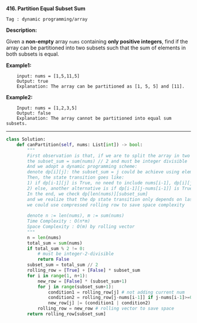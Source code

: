 **416. Partition Equal Subset Sum**

```Tag : dynamic programming/array```

**Description:**

Given a **non-empty** array ```nums``` containing **only positive integers**, find if the array can be partitioned into two subsets such that the sum of elements in both subsets is equal.

**Example1:**

		input: nums = [1,5,11,5]
		Output: true
		Explanation: The array can be partitioned as [1, 5, 5] and [11].

**Example2:**
		
		Input: nums = [1,2,3,5]
		Output: false
		Explanation: The array cannot be partitioned into equal sum subsets.

-----------

```python
class Solution:
    def canPartition(self, nums: List[int]) -> bool:
        """
        First observation is that, if we are to split the array in two equal-sum subset
        the subset_sum = sum(nums) // 2 and must be integer divisible
        And we adopt a dynamic programming scheme:
        denote dp[i][j]: the subset_sum = j could be achieve using elements in nums[:i]
        Then, the state transition goes like:
        1) if dp[i-1][j] is True, no need to include nums[i-1], dp[i][j] = dp[i-1][j] = True
        2) else, another alternative is if dp[i-1][j-nums[i-1]] is True, the dp[i][j] = True as well
        In the end, we check dp[len(nums)][subset_sum]
        and we realize that the dp state transition only depends on last row
        we could use compressed rolling row to save space complexity
        
        denote n := len(nums), m := sum(nums)
        Time Complexity : O(n*m)
        Space Complexity : O(m) by rolling vector
        """
        n = len(nums)
        total_sum = sum(nums)
        if total_sum % 2 != 0:
            # must be integer-2-divisible
            return False
        subset_sum = total_sum // 2
        rolling_row = [True] + [False] * subset_sum
        for i in range(1, n+1):
            new_row = [False] * (subset_sum+1)
            for j in range(subset_sum+1):
                condition1 = rolling_row[j] # not adding current num
                condition2 = rolling_row[j-nums[i-1]] if j-nums[i-1]>=0 else False # if curr num could fit in
                new_row[j] |= (condition1 | condition2)
            rolling_row = new_row # rolling vector to save space
        return rolling_row[subset_sum]
```

